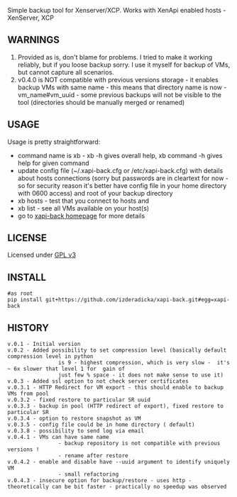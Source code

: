 Simple backup tool for Xenserver/XCP.  Works with XenApi enabled hosts - XenServer,  XCP

WARNINGS
--------

1. Provided as is,  don't blame for problems. I tried to make it working reliably, 
but if you loose backup sorry.   I use it myself for backup of VMs,  but cannot capture all scenarios.
2. v0.4.0 is NOT compatible with previous versions storage -  it enables backup VMs with same name - this
means that directory name is now - vm_name#vm_uuid -   some previous backups will not be visible to the 
tool (directories should be manually merged or renamed)

USAGE
-----

Usage is pretty straightforward:
* command name is xb -  xb -h gives overall help,  xb command -h gives help for given command
* update config file (~/.xapi-back.cfg or /etc/xapi-back.cfg)  with details about hosts connections (sorry but passwords are in 
cleartext for now - so for security reason it's better have config file in your home directory with 0600 access) and root of your 
backup directory
* xb hosts -  test that you connect to hosts and
* xb list  - see all VMs available on your host(s)
* go to [xapi-back homepage](http://zderadicka.eu/projects/python/xapi-back-simple-xen-backup-tool/) for more details  

LICENSE
-------
Licensed under [GPL v3](http://www.gnu.org/copyleft/gpl.html) 

INSTALL
-------
```
#as root
pip install git+https://github.com/izderadicka/xapi-back.git#egg=xapi-back
```

HISTORY
-------
```
v.0.1 - Initial version
v.0.2 - Added possibility to set compression level (basically default compression level in python
				is 9 - highest compression, which is very slow -  it's ~ 6x slower that level 1 for  gain of 
				just few % space - it does not make sense to use it)
v.0.3 - Added ssl option to not check server certificates
v.0.3.1 - HTTP Redirect for VM export - this should enable to backup VMs from pool
v.0.3.2 - fixed restore to particular SR uuid
v.0.3.3 - backup in pool (HTTP redirect of export), fixed restore to particular SR
v.0.3.4 - option to restore snapshot as VM
v.0.3.5 - config file could be in home directory ( default)  
v.0.3.8 - possibility to send log via email 
v.0.4.1 - VMs can have same name
				- backup repository is not compatible with previous versions !
				- rename after restore
v.0.4.2 - enable and disable have --uuid argument to identify uniquely VM
				- small refactoring
v.0.4.3 - insecure option for backup/restore - uses http - theoretically can be bit faster - practically no speedup was observed
```
